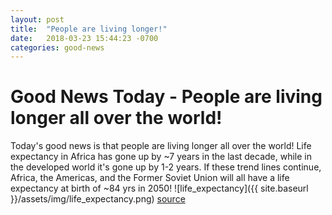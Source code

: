 ```yaml
---
layout: post
title:  "People are living longer!"
date:   2018-03-23 15:44:23 -0700
categories: good-news
---
```

# Good News Today - People are living longer all over the world!

Today's good news is that people are living longer all over the world! Life expectancy in Africa has gone up by ~7 years in the last decade, while in the developed world it's gone up by 1-2 years. If these trend lines continue, Africa, the Americas, and the Former Soviet Union will all have a life expectancy at birth of ~84 yrs in 2050!
![life_expectancy]({{ site.baseurl }}/assets/img/life_expectancy.png)
[source](https://ourworldindata.org/grapher/life-expectancy-globally-since-1770)

